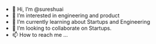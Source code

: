 - 👋 Hi, I’m @sureshuai
- 👀 I’m interested in engineering and product
- 🌱 I’m currently learning about Startups and Engineering
- 💞️ I’m looking to collaborate on Startups.
- 📫 How to reach me ...

<!---
sureshuai/sureshuai is a ✨ special ✨ repository because its `README.md` (this file) appears on your GitHub profile.
You can click the Preview link to take a look at your changes.
--->
